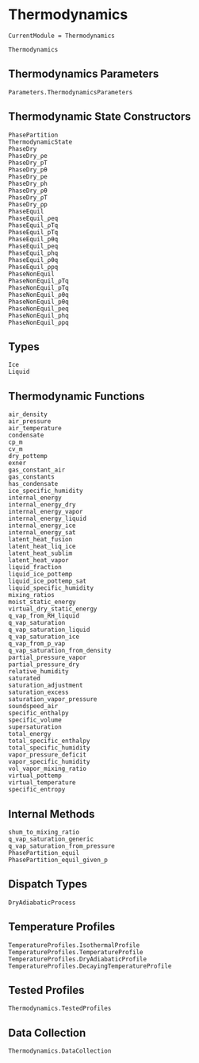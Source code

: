 # Thermodynamics

```@meta
CurrentModule = Thermodynamics
```
```@docs
Thermodynamics
```

## Thermodynamics Parameters

```@docs
Parameters.ThermodynamicsParameters
```

## Thermodynamic State Constructors

```@docs
PhasePartition
ThermodynamicState
PhaseDry
PhaseDry_ρe
PhaseDry_pT
PhaseDry_pθ
PhaseDry_pe
PhaseDry_ph
PhaseDry_ρθ
PhaseDry_ρT
PhaseDry_ρp
PhaseEquil
PhaseEquil_ρeq
PhaseEquil_ρTq
PhaseEquil_pTq
PhaseEquil_pθq
PhaseEquil_peq
PhaseEquil_phq
PhaseEquil_ρθq
PhaseEquil_ρpq
PhaseNonEquil
PhaseNonEquil_ρTq
PhaseNonEquil_pTq
PhaseNonEquil_ρθq
PhaseNonEquil_pθq
PhaseNonEquil_peq
PhaseNonEquil_phq
PhaseNonEquil_ρpq
```

## Types

```@docs
Ice
Liquid
```

## Thermodynamic Functions

```@docs
air_density
air_pressure
air_temperature
condensate
cp_m
cv_m
dry_pottemp
exner
gas_constant_air
gas_constants
has_condensate
ice_specific_humidity
internal_energy
internal_energy_dry
internal_energy_vapor
internal_energy_liquid
internal_energy_ice
internal_energy_sat
latent_heat_fusion
latent_heat_liq_ice
latent_heat_sublim
latent_heat_vapor
liquid_fraction
liquid_ice_pottemp
liquid_ice_pottemp_sat
liquid_specific_humidity
mixing_ratios
moist_static_energy
virtual_dry_static_energy
q_vap_from_RH_liquid
q_vap_saturation
q_vap_saturation_liquid
q_vap_saturation_ice
q_vap_from_p_vap
q_vap_saturation_from_density
partial_pressure_vapor
partial_pressure_dry
relative_humidity
saturated
saturation_adjustment
saturation_excess
saturation_vapor_pressure
soundspeed_air
specific_enthalpy
specific_volume
supersaturation
total_energy
total_specific_enthalpy
total_specific_humidity
vapor_pressure_deficit
vapor_specific_humidity
vol_vapor_mixing_ratio
virtual_pottemp
virtual_temperature
specific_entropy

```

## Internal Methods

```@docs
shum_to_mixing_ratio
q_vap_saturation_generic
q_vap_saturation_from_pressure
PhasePartition_equil
PhasePartition_equil_given_p
```

## Dispatch Types

```@docs
DryAdiabaticProcess
```

## Temperature Profiles
```@docs
TemperatureProfiles.IsothermalProfile
TemperatureProfiles.TemperatureProfile
TemperatureProfiles.DryAdiabaticProfile
TemperatureProfiles.DecayingTemperatureProfile
```

## Tested Profiles

```@docs
Thermodynamics.TestedProfiles
```

## Data Collection

```@docs
Thermodynamics.DataCollection
```
